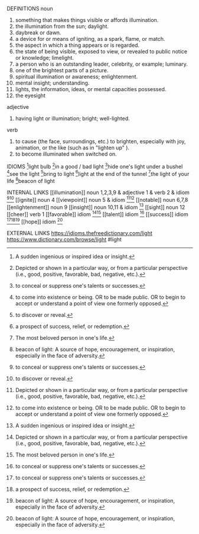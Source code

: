 DEFINITIONS
noun
1. something that makes things visible or affords illumination.
2. the illumination from the sun; daylight.
3. daybreak or dawn.
4. a device for or means of igniting, as a spark, flame, or match.
5. the aspect in which a thing appears or is regarded.
6. the state of being visible, exposed to view, or revealed to public notice or knowledge; limelight.
7. a person who is an outstanding leader, celebrity, or example; luminary.
8. one of the brightest parts of a picture.
9. spiritual illumination or awareness; enlightenment.
10. mental insight; understanding.
11. lights, the information, ideas, or mental capacities possessed.
12. the eyesight

adjective
1. having light or illumination; bright; well-lighted.

verb
1. to cause (the face, surroundings, etc.) to brighten, especially with joy, animation, or the like (such as in "lighten up" ).
2. to become illuminated when switched on.

IDIOMS
[^1]light bulb
[^2]in a good / bad light
[^3]hide one's light under a bushel
[^4]see the light
[^5]bring to light
[^6]light at the end of the tunnel
[^7]the light of your life
[^8]beacon of light

INTERNAL LINKS
[[illumination]] noun 1,2,3,9 & adjective 1 & verb 2 & idiom  [^3][^5]
[[ignite]] noun 4
[[viewpoint]] noun 5 & idiom [^2][^4]
[[notable]] noun 6,7,8
[[enlightenment]] noun 9
[[insight]] noun 10,11 & idiom [^1]
[[sight]] noun 12
[[cheer]] verb 1
[[favorable]] idiom [^2][^7]
[[talent]] idiom [^3]
[[success]] idiom [^3][^6][^8]
[[hope]] idiom [^8]

EXTERNAL LINKS
https://idioms.thefreedictionary.com/light
https://www.dictionary.com/browse/light
#light

[^1]: A sudden ingenious or inspired idea or insight.

[^2]: Depicted or shown in a particular way, or from a particular perspective (i.e., good, positive, favorable, bad, negative, etc.).

[^3]: to conceal or suppress one's talents or successes.

[^4]: to come into existence or being. OR to be made public. OR to begin to accept or understand a point of view one formerly opposed.

[^5]: to discover or reveal.

[^6]: a prospect of success, relief, or redemption.

[^7]: The most beloved person in one's life.

[^8]: beacon of light: A source of hope, encouragement, or inspiration, especially in the face of adversity.

